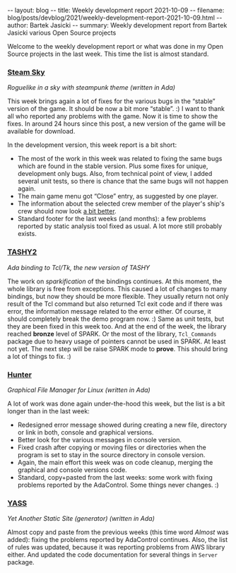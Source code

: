 -- layout: blog
-- title: Weekly development report 2021-10-09
-- filename: blog/posts/devblog/2021/weekly-development-report-2021-10-09.html
-- author: Bartek Jasicki
-- summary: Weekly development report from Bartek Jasicki various Open Source projects

Welcome to the weekly development report or what was done in my Open Source
projects in the last week. This time the list is almost standard.

### [Steam Sky](https://www.laeran.pl/repositories/steamsky)

*Roguelike in a sky with steampunk theme (written in Ada)*

This week brings again a lot of fixes for the various bugs in the “stable”
version of the game. It should be now a bit more “stable”. :) I want to thank
all who reported any problems with the game. Now it is time to show the fixes.
In around 24 hours since this post, a new version of the game will be
available for download.

In the development version, this week report is a bit short:

* The most of the work in this week was related to fixing the same bugs which
  are found in the stable version. Plus some fixes for unique, development
  only bugs. Also,  from technical point of view, I added several unit tests,
  so there is chance that the same bugs will not happen again.
* The main game menu got “Close” entry, as suggested by one player.
* The information about the selected crew member of the player's ship's crew
  should now look [a bit better](https://imgur.com/FBi1Lzf).
* Standard footer for the last weeks (and months): a few problems reported by
  static analysis tool fixed as usual. A lot more still probably exists.

### [TASHY2](https://www.laeran.pl/repositories/tashy2)

*Ada binding to Tcl/Tk, the new version of TASHY*

The work on *sparkification* of the bindings continues. At this moment, the
whole library is free from exceptions. This caused a lot of changes to many
bindings, but now they should be more flexible. They usually return not only
result of the Tcl command but also returned Tcl exit code and if there was
error, the information message related to the error either. Of course, it
should completely break the demo program now. :) Same as unit tests, but they
are been fixed in this week too. And at the end of the week, the library
reached **bronze** level of SPARK. Or the most of the library, `Tcl_Commands`
package due to heavy usage of pointers cannot be used in SPARK. At least not
yet. The next step will be raise SPARK mode to **prove**. This should bring a
lot of things to fix. :)

### [Hunter](https://www.laeran.pl/repositories/hunter)

*Graphical File Manager for Linux (written in Ada)*

A lot of work was done again under-the-hood this week, but the list is a bit
longer than in the last week:

* Redesigned error message showed during creating a new file, directory or link
  in both, console and graphical versions.
* Better look for the various messages in console version.
* Fixed crash after copying or moving files or directories when the program is
  set to stay in the source directory in console version.
* Again, the main effort this week was on code cleanup, merging the graphical
  and console versions code.
* Standard, copy+pasted from the last weeks: some work with fixing problems
  reported by the AdaControl. Some things never changes. :)

### [YASS](https://www.laeran.pl/repositories/yass)

*Yet Another Static Site (generator) (written in Ada)*

Almost copy and paste from the previous weeks (this time word *Almost* was
added): fixing the problems reported by AdaControl continues. Also, the list
of rules was updated, because it was reporting problems from AWS library
either. And updated the code documentation for several things in `Server`
package.
